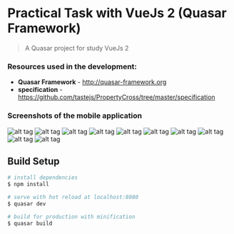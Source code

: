 # Practical Task with VueJs 2 (Quasar Framework)

> A Quasar project for study VueJs 2

### Resources used in the development:

*  **Quasar Framework** - http://quasar-framework.org
*  **specification** - https://github.com/tastejs/PropertyCross/tree/master/specification


### Screenshots of the mobile application

![alt tag](./screenshot/screenshot1.jpeg)
![alt tag](./screenshot/screenshot10.jpeg)
![alt tag](./screenshot/screenshot2.jpeg)
![alt tag](./screenshot/screenshot3.jpeg)
![alt tag](./screenshot/screenshot4.jpeg)
![alt tag](./screenshot/screenshot5.jpeg)
![alt tag](./screenshot/screenshot6.jpeg)
![alt tag](./screenshot/screenshot7.jpeg)
![alt tag](./screenshot/screenshot8.jpeg)
![alt tag](./screenshot/screenshot9.jpeg)


## Build Setup

``` bash
# install dependencies
$ npm install

# serve with hot reload at localhost:8080
$ quasar dev

# build for production with minification
$ quasar build

```
